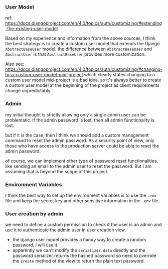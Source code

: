 ### User Model

ref: https://docs.djangoproject.com/en/4.0/topics/auth/customizing/#extending-the-existing-user-model

Based on my experience and information from the above sources, I think the best strategy
is to create a custom user model that extends the Django ``AbstractBaseUser`` model.
the difference between ```AbstractBaseUser``` and ```AbstractUser``` is that
```AbstractBaseUser``` provides more customization.

Also see: https://docs.djangoproject.com/en/4.0/topics/auth/customizing/#changing-to-a-custom-user-model-mid-project
which clearly states changing to a custom user model mid-project is a bad idea. so it's always better to create
a custom user model at the beginning of the project as client requirements change unpredictably.


### Admin
my initial thought is strictly allowing only a single admin user can be problematic.
If the admin password is lost, then all admin functionality is lost.

but if it is the case, then I think we should add a custom management command to reset the admin password.
As a security point of view, only those who have access to the production server
could be able to reset the admin password.

of course, we can implement other type of password reset functionalities,
like sending an email to the admin user to reset the password. But I am assuming
that is beyond the scope of this project.



### Environment Variables
I think the best way to set up the environment variables is to use the ``.env`` file and
keep the secret key and other sensitive information in the ``.env`` file.


### User creation by admin
we need to define a custom permission to check if the user is an admin and use it to authenticate the admin user
in user creation view.

* the django user model provides a handy way to create a random password, I will use it.
* apparently we can't modify the `serializer.data` directly and the password serializer returns the hashed 
  password so need to override the `create` method of the view to return the plain text password.
